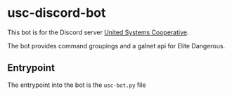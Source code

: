 # usc-discord-bot

This bot is for the Discord server [United Systems Cooperative](https://discord.gg/br8Fy2M6cv).

The bot provides command groupings and a galnet api for Elite Dangerous.

## Entrypoint

The entrypoint into the bot is the `usc-bot.py` file
